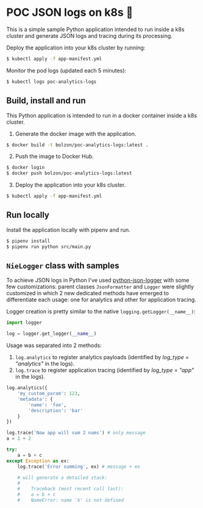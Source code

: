 # POC JSON logs on k8s 🐋

This is a simple sample Python application intended to run inside a k8s cluster
and generate JSON logs and tracing during its processing.

Deploy the application into your k8s cluster by running:

```sh
$ kubectl apply -f app-manifest.yml
```

Monitor the pod logs (updated each 5 minutes):

```sh
$ kubectl logs poc-analytics-logs
```

## Build, install and run

This Python application is intended to run in a docker container inside a k8s cluster.

1. Generate the docker image with the application.

```sh
$ docker build -t bolzon/poc-analytics-logs:latest .
```

2. Push the image to Docker Hub.

```sh
$ docker login
$ docker push bolzon/poc-analytics-logs:latest
```

3. Deploy the application into your k8s cluster.

```sh
$ kubectl apply -f app-manifest.yml
```

## Run locally

Install the application locally with pipenv and run.

```sh
$ pipenv install
$ pipenv run python src/main.py
```

## `NieLogger` class with samples

To achieve JSON logs in Python I've used [python-json-logger](https://github.com/madzak/python-json-logger/) with some few customizations: parent classes `JsonFormatter` and `Logger` were slightly customized in which 2 new dedicated methods have emerged to differentiate each usage: one for analytics and other for application tracing.

Logger creation is pretty similar to the native `logging.getLogger(__name__)`:

```python
import logger

log = logger.get_logger(__name__)
```

Usage was separated into 2 methods:

1) `log.analytics` to register analytics payloads (identified by _log_type = "analytics"_ in the logs).
2) `log.trace` to register application tracing (identified by _log_type = "app"_ in the logs).

```python
log.analytics({
    'my_custom_param': 123,
    'metadata': {
        'name': 'foo',
        'description': 'bar'
    }
})
```

```python
log.trace('Now app will sum 2 nums') # only message
a = 1 + 2

try:
    a = b + c
except Exception as ex:
    log.trace('Error summing', ex) # message + ex

    # will generate a detailed stack:
    #
    #    Traceback (most recent call last):
    #    a = b + c
    #    NameError: name 'b' is not defined
```

